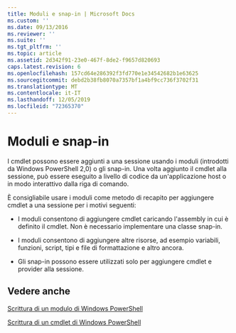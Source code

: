 ```yaml
---
title: Moduli e snap-in | Microsoft Docs
ms.custom: ''
ms.date: 09/13/2016
ms.reviewer: ''
ms.suite: ''
ms.tgt_pltfrm: ''
ms.topic: article
ms.assetid: 2d342f91-23e0-467f-8de2-f9657d820693
caps.latest.revision: 6
ms.openlocfilehash: 157cd64e286392f3fd770e1e34542682b1e63625
ms.sourcegitcommit: debd2b38fb8070a7357bf1a4bf9cc736f3702f31
ms.translationtype: MT
ms.contentlocale: it-IT
ms.lasthandoff: 12/05/2019
ms.locfileid: "72365370"
---
```

# <a name="modules-and-snap-ins"></a>Moduli e snap-in

I cmdlet possono essere aggiunti a una sessione usando i moduli (introdotti da Windows PowerShell 2,0) o gli snap-in. Una volta aggiunto il cmdlet alla sessione, può essere eseguito a livello di codice da un'applicazione host o in modo interattivo dalla riga di comando.

È consigliabile usare i moduli come metodo di recapito per aggiungere cmdlet a una sessione per i motivi seguenti:

- I moduli consentono di aggiungere cmdlet caricando l'assembly in cui è definito il cmdlet. Non è necessario implementare una classe snap-in.

- I moduli consentono di aggiungere altre risorse, ad esempio variabili, funzioni, script, tipi e file di formattazione e altro ancora.

- Gli snap-in possono essere utilizzati solo per aggiungere cmdlet e provider alla sessione.

## <a name="see-also"></a>Vedere anche

[Scrittura di un modulo di Windows PowerShell](../module/writing-a-windows-powershell-module.md)

[Scrittura di un cmdlet di Windows PowerShell](./writing-a-windows-powershell-cmdlet.md)
